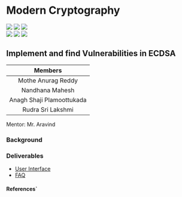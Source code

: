 # Modern Cryptography

![](https://img.shields.io/badge/Batch-22CYS-lightgreen) ![](https://img.shields.io/badge/UG-blue) ![](https://img.shields.io/badge/Subject-MC-blue) <br/>
![](https://img.shields.io/badge/Lecture-3-orange) ![](https://img.shields.io/badge/Tutorial-1-orange) ![](https://img.shields.io/badge/Credits-4-orange)


## Implement and find Vulnerabilities in ECDSA

| Members | 
|:-------:|
| Mothe Anurag Reddy | 
| Nandhana Mahesh | 
| Anagh Shaji Plamoottukada |
| Rudra Sri Lakshmi |


Mentor: Mr. Aravind

### Background



### Deliverables
- [User Interface](https://re-bin-d-22ucys.github.io/Modern-Cryptography/Project/Team_17/ui/)
- [FAQ]()


#### References`
